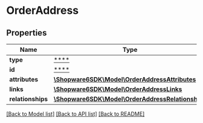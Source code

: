 # OrderAddress

## Properties
Name | Type | Description | Notes
------------ | ------------- | ------------- | -------------
**type** | [****](.md) |  | [optional] 
**id** | [****](.md) |  | [optional] 
**attributes** | [**\Shopware6SDK\Model\OrderAddressAttributes**](OrderAddressAttributes.md) |  | [optional] 
**links** | [**\Shopware6SDK\Model\OrderAddressLinks**](OrderAddressLinks.md) |  | [optional] 
**relationships** | [**\Shopware6SDK\Model\OrderAddressRelationships**](OrderAddressRelationships.md) |  | [optional] 

[[Back to Model list]](../../README.md#documentation-for-models) [[Back to API list]](../../README.md#documentation-for-api-endpoints) [[Back to README]](../../README.md)

